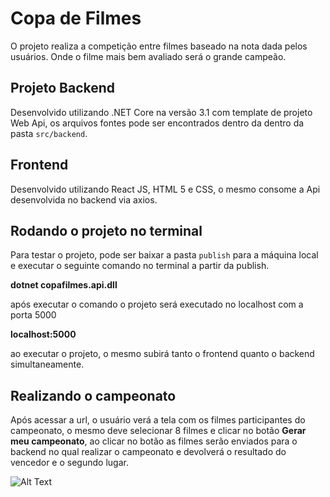 # Copa de Filmes

O projeto realiza a competição entre filmes baseado na nota dada pelos usuários. Onde o filme mais bem avaliado será o grande campeão.

## Projeto Backend

Desenvolvido utilizando .NET Core na versão 3.1 com template de projeto Web Api, os arquivos fontes pode ser encontrados dentro da dentro da pasta `src/backend`.


## Frontend

Desenvolvido utilizando React JS, HTML 5 e CSS, o mesmo consome a Api desenvolvida no backend via axios.

## Rodando o projeto no terminal

Para testar o projeto, pode ser baixar a pasta `publish` para  a máquina local e executar o seguinte comando no terminal a partir da publish.

**dotnet copafilmes.api.dll**

após executar o comando o projeto será executado no localhost com a  porta 5000

**localhost:5000**

ao executar o projeto,  o mesmo subirá tanto o frontend quanto o backend simultaneamente.

## Realizando o campeonato

Após acessar a url, o usuário verá a tela com os filmes participantes do campeonato, o mesmo deve selecionar 8 filmes e clicar no botão **Gerar meu campeonato**, ao clicar no botão as filmes serão enviados para o backend no qual realizar o campeonato e devolverá o resultado do vencedor e o segundo lugar.

![Alt Text](https://media.giphy.com/media/hRyAVX1q7bQwSLKLLb/giphy.gif)
